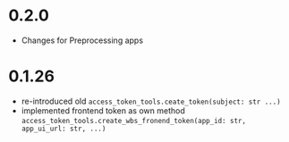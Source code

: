 # 0.2.0

* Changes for Preprocessing apps


# 0.1.26

* re-introduced old `access_token_tools.ceate_token(subject: str ...)`
* implemented frontend token as own method `access_token_tools.create_wbs_fronend_token(app_id: str, app_ui_url: str, ...)`